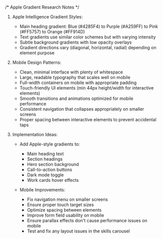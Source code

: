 /* Apple Gradient Research Notes */

1. Apple Intelligence Gradient Styles:
   - Main heading gradient: Blue (#4285F4) to Purple (#A259FF) to Pink (#FF5757) to Orange (#FF914D)
   - Text gradients use similar color schemes but with varying intensity
   - Subtle background gradients with low opacity overlays
   - Gradient directions vary (diagonal, horizontal, radial) depending on element purpose

2. Mobile Design Patterns:
   - Clean, minimal interface with plenty of whitespace
   - Large, readable typography that scales well on mobile
   - Full-width containers on mobile with appropriate padding
   - Touch-friendly UI elements (min 44px height/width for interactive elements)
   - Smooth transitions and animations optimized for mobile performance
   - Consistent navigation that collapses appropriately on smaller screens
   - Proper spacing between interactive elements to prevent accidental taps

3. Implementation Ideas:
   - Add Apple-style gradients to:
     * Main heading text
     * Section headings
     * Hero section background
     * Call-to-action buttons
     * Dark mode toggle
     * Work cards hover effects
   
   - Mobile Improvements:
     * Fix navigation menu on smaller screens
     * Ensure proper touch target sizes
     * Optimize spacing between elements
     * Improve form field usability on mobile
     * Ensure parallax effects don't cause performance issues on mobile
     * Test and fix any layout issues in the skills carousel
